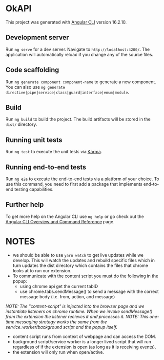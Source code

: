 # OkAPI

This project was generated with [Angular CLI](https://github.com/angular/angular-cli) version 16.2.10.

## Development server

Run `ng serve` for a dev server. Navigate to `http://localhost:4200/`. The application will automatically reload if you change any of the source files.

## Code scaffolding

Run `ng generate component component-name` to generate a new component. You can also use `ng generate directive|pipe|service|class|guard|interface|enum|module`.

## Build

Run `ng build` to build the project. The build artifacts will be stored in the `dist/` directory.

## Running unit tests

Run `ng test` to execute the unit tests via [Karma](https://karma-runner.github.io).

## Running end-to-end tests

Run `ng e2e` to execute the end-to-end tests via a platform of your choice. To use this command, you need to first add a package that implements end-to-end testing capabilities.

## Further help

To get more help on the Angular CLI use `ng help` or go check out the [Angular CLI Overview and Command Reference](https://angular.io/cli) page.


# NOTES

- we should be able to use `yarn watch` to get live updates while we develop. This will watch the updates and rebuild specific files which in turn updates the dist directory which contains the files that chrome looks at to run our extension.
- To communicate with the content script you must do the following in the popup:
  - using chrome api get the current tabID
  - use chrome.tabs.sendMessage() to send a message with the correct message body (i.e. from, action, and message)

_NOTE: The "content-script" is injected into the browser page and we instantiate listeners on chrome runtime. When we invoke sendMessage() from the extension the listener recieves it and processes it._
_NOTE: This one-time messaging strategy works the same from the service_worker/background script and the popup itself._
  - content script runs from context of webpage and can access the DOM.
  - background script/service worker is a longer lived script that will run regardless of if the extension is open (as long as it is receiving events).
  - the extension will only run when open/active.